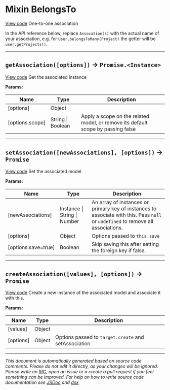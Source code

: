 <a name="belongsto"></a>
# Mixin BelongsTo
[View code](https://github.com/sequelize/sequelize/blob/f678009d7514b81a6f87e12b86360e9a597e3ca8/lib/associations/belongs-to.js#L17)
One-to-one association

In the API reference below, replace `Assocation(s)` with the actual name of your association, e.g. for `User.belongsToMany(Project)` the getter will be `user.getProjects()`.


***

<a name="getassociation"></a>
## `getAssociation([options])` -> `Promise.<Instance>`
[View code](https://github.com/sequelize/sequelize/blob/f678009d7514b81a6f87e12b86360e9a597e3ca8/lib/associations/belongs-to.js#L81)
Get the associated instance


**Params:**

| Name | Type | Description |
| ---- | ---- | ----------- |
| [options] | Object |  |
| [options.scope] | String &#124; Boolean | Apply a scope on the related model, or remove its default scope by passing false |


***

<a name="setassociation"></a>
## `setAssociation([newAssociations], [options])` -> `Promise`
[View code](https://github.com/sequelize/sequelize/blob/f678009d7514b81a6f87e12b86360e9a597e3ca8/lib/associations/belongs-to.js#L91)
Set the associated model


**Params:**

| Name | Type | Description |
| ---- | ---- | ----------- |
| [newAssociations] | Instance &#124; String &#124; Number | An array of instances or primary key of instances to associate with this. Pass `null` or `undefined` to remove all associations. |
| [options] | Object | Options passed to `this.save` |
| [options.save=true] | Boolean | Skip saving this after setting the foreign key if false. |


***

<a name="createassociation"></a>
## `createAssociation([values], [options])` -> `Promise`
[View code](https://github.com/sequelize/sequelize/blob/f678009d7514b81a6f87e12b86360e9a597e3ca8/lib/associations/belongs-to.js#L100)
Create a new instance of the associated model and associate it with this.


**Params:**

| Name | Type | Description |
| ---- | ---- | ----------- |
| [values] | Object |  |
| [options] | Object | Options passed to `target.create` and setAssociation. |


***

_This document is automatically generated based on source code comments. Please do not edit it directly, as your changes will be ignored. Please write on <a href="irc://irc.freenode.net/#sequelizejs">IRC</a>, open an issue or a create a pull request if you feel something can be improved. For help on how to write source code documentation see [JSDoc](http://usejsdoc.org) and [dox](https://github.com/tj/dox)_